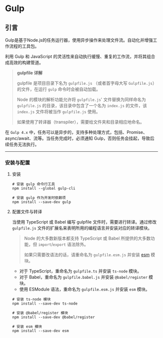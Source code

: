 # Gulp

## 引言

Gulp是基于Node.js的任务运行器，使用异步操作来处理文件流。自动化并增强工作流程的工具包。

利用 Gulp 和 JavaScript 的灵活性来自动执行缓慢、重复的工作流，并将其组合成高效的构建管道。

> **gulpfile 详解**
>
> gulpfile 是项目目录下名为 `gulpfile.js` （或者首字母大写 `Gulpfile.js`）的文件，在运行 `gulp` 命令时会被自动加载。
>
> Node 的模块的解析功能允许将 `gulpfile.js`' 文件替换为同样命名为 `gulpfile.js` 的目录，该目录中包含了一个名为 `index.js` 的文件，该 `index.js` 文件将被当作 `gulpfile.js` 使用。
>
> 如果使用了转译器（transpiler），需要给文件夹和目录相应地命名。

在 `Gulp 4.x` 中，任务可以是异步的，支持多种处理方式，包括、Promise、async/await、流等。当任务完成时，必须通知 Gulp，否则任务会挂起，导致后续任务无法执行。

---

### 安装与配置

1. 安装

   ```shell
   # 安装 gulp 命令行工具
   npm install --global gulp-cli

   # 安装 gulp 作为开发时依赖项
   npm install --save-dev gulp
   ```

2. 配置文件与转译

   当使用 TypeScript 或 Babel 编写 gulpfile 文件时，需要进行转译。通过修改 `gulpfile.js` 文件的扩展名来表明所用的编程语言并安装对应的转译模块。

   > Node 的大多数新版本都支持 TypeScript 或 Babel 所提供的大多数功能，但 `import`/`export` 语法除外。
   >
   > 如果只需要改语法的话，请重命名为 `gulpfile.esm.js` 并安装 [esm](https://www.npmjs.com/package/esm) 模块。

   - 对于 TypeScript，重命名为 `gulpfile.ts` 并安装 `ts-node` 模块。
   - 对于 Babel，重命名为 `gulpfile.babel.js` 并安装 `@babel/register` 模块。
   - 使用 ESModule 语法，重命名为 `gulpfile.esm.js` 并安装 `esm` 模块。

   ```shell
   # 安装 ts-node 模块
   npm install --save-dev ts-node

   # 安装 @babel/register 模块
   npm install --save-dev @babel/register

   # 安装 esm 模块
   npm install --save-dev esm
   ```
